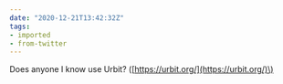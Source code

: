 ```yaml
---
date: "2020-12-21T13:42:32Z"
tags:
- imported
- from-twitter
---
```

Does anyone I know use Urbit? \([https://urbit.org/](https://urbit.org/)\)
